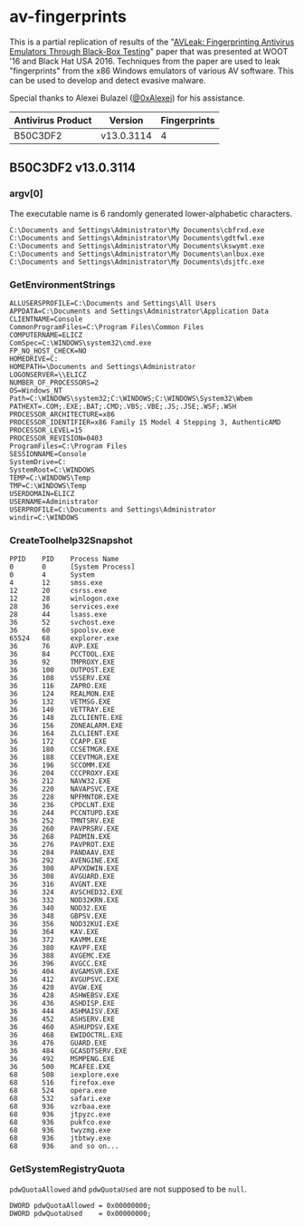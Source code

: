 # av-fingerprints

This is a partial replication of results of the "[AVLeak:
Fingerprinting Antivirus Emulators Through Black-Box Testing](https://www.usenix.org/system/files/conference/woot16/woot16-paper-blackthorne_update.pdf)" paper that was presented at WOOT '16 and Black Hat USA 2016. Techniques from the paper are used to leak "fingerprints" from the x86 Windows emulators of various AV software. This can be used to develop and detect evasive malware.

Special thanks to Alexei Bulazel ([@0xAlexei](https://twitter.com/0xAlexei)) for his assistance.

| Antivirus Product | Version | Fingerprints |
|:------------------|:-------:|:-------------|
| B50C3DF2 | v13.0.3114 | 4 |

## B50C3DF2 v13.0.3114

### argv[0]

The executable name is 6 randomly generated lower-alphabetic characters.

```
C:\Documents and Settings\Administrator\My Documents\cbfrxd.exe
C:\Documents and Settings\Administrator\My Documents\gdtfwl.exe
C:\Documents and Settings\Administrator\My Documents\kswymt.exe
C:\Documents and Settings\Administrator\My Documents\anlbux.exe
C:\Documents and Settings\Administrator\My Documents\dsjtfc.exe
```

### GetEnvironmentStrings

```
ALLUSERSPROFILE=C:\Documents and Settings\All Users
APPDATA=C:\Documents and Settings\Administrator\Application Data
CLIENTNAME=Console
CommonProgramFiles=C:\Program Files\Common Files
COMPUTERNAME=ELICZ
ComSpec=C:\WINDOWS\system32\cmd.exe
FP_NO_HOST_CHECK=NO
HOMEDRIVE=C:
HOMEPATH=\Documents and Settings\Administrator
LOGONSERVER=\\ELICZ
NUMBER_OF_PROCESSORS=2
OS=Windows_NT
Path=C:\WINDOWS\system32;C:\WINDOWS;C:\WINDOWS\System32\Wbem
PATHEXT=.COM;.EXE;.BAT;.CMD;.VBS;.VBE;.JS;.JSE;.WSF;.WSH
PROCESSOR_ARCHITECTURE=x86
PROCESSOR_IDENTIFIER=x86 Family 15 Model 4 Stepping 3, AuthenticAMD
PROCESSOR_LEVEL=15
PROCESSOR_REVISION=0403
ProgramFiles=C:\Program Files
SESSIONNAME=Console
SystemDrive=C:
SystemRoot=C:\WINDOWS
TEMP=C:\WINDOWS\Temp
TMP=C:\WINDOWS\Temp
USERDOMAIN=ELICZ
USERNAME=Administrator
USERPROFILE=C:\Documents and Settings\Administrator
windir=C:\WINDOWS
```

### CreateToolhelp32Snapshot

```
PPID    PID    Process Name
0       0      [System Process]
0       4      System
4       12     smss.exe
12      20     csrss.exe
12      28     winlogon.exe
28      36     services.exe
28      44     lsass.exe
36      52     svchost.exe
36      60     spoolsv.exe
65524   68     explorer.exe
36      76     AVP.EXE
36      84     PCCTOOL.EXE
36      92     TMPROXY.EXE
36      100    OUTPOST.EXE
36      108    VSSERV.EXE
36      116    ZAPRO.EXE
36      124    REALMON.EXE
36      132    VETMSG.EXE
36      140    VETTRAY.EXE
36      148    ZLCLIENTE.EXE
36      156    ZONEALARM.EXE
36      164    ZLCLIENT.EXE
36      172    CCAPP.EXE
36      180    CCSETMGR.EXE
36      188    CCEVTMGR.EXE
36      196    SCCOMM.EXE
36      204    CCCPROXY.EXE
36      212    NAVW32.EXE
36      220    NAVAPSVC.EXE
36      228    NPFMNTOR.EXE
36      236    CPDCLNT.EXE
36      244    PCCNTUPD.EXE
36      252    TMNTSRV.EXE
36      260    PAVPRSRV.EXE
36      268    PADMIN.EXE
36      276    PAVPROT.EXE
36      284    PANDAAV.EXE
36      292    AVENGINE.EXE
36      300    APVXDWIN.EXE
36      308    AVGUARD.EXE
36      316    AVGNT.EXE
36      324    AVSCHED32.EXE
36      332    NOD32KRN.EXE
36      340    NOD32.EXE
36      348    GBPSV.EXE
36      356    NOD32KUI.EXE
36      364    KAV.EXE
36      372    KAVMM.EXE
36      380    KAVPF.EXE
36      388    AVGEMC.EXE
36      396    AVGCC.EXE
36      404    AVGAMSVR.EXE
36      412    AVGUPSVC.EXE
36      420    AVGW.EXE
36      428    ASHWEBSV.EXE
36      436    ASHDISP.EXE
36      444    ASHMAISV.EXE
36      452    ASHSERV.EXE
36      460    ASHUPDSV.EXE
36      468    EWIDOCTRL.EXE
36      476    GUARD.EXE
36      484    GCASDTSERV.EXE
36      492    MSMPENG.EXE
36      500    MCAFEE.EXE
68      508    iexplore.exe
68      516    firefox.exe
68      524    opera.exe
68      532    safari.exe
68      936    vzrbaa.exe
68      936    jtpyzc.exe
68      936    pukfco.exe
68      936    twyzmg.exe
68      936    jtbtwy.exe
68      936    and so on...
```

### GetSystemRegistryQuota

`pdwQuotaAllowed` and `pdwQuotaUsed` are not supposed to be `null`.

```
DWORD pdwQuotaAllowed = 0x00000000;
DWORD pdwQuotaUsed    = 0x00000000;
```
